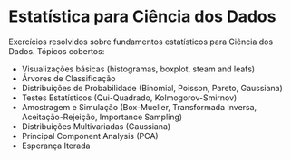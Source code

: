 # Estatística para Ciência dos Dados

Exercícios resolvidos sobre fundamentos estatísticos para Ciência dos Dados. Tópicos cobertos:

* Visualizações básicas (histogramas, boxplot, steam and leafs)
* Árvores de Classificação
* Distribuições de Probabilidade (Binomial, Poisson, Pareto, Gaussiana)
* Testes Estatísticos (Qui-Quadrado, Kolmogorov-Smirnov)
* Amostragem e Simulação (Box-Mueller, Transformada Inversa, Aceitação-Rejeição, Importance Sampling)
* Distribuições Multivariadas (Gaussiana)
* Principal Component Analysis (PCA)
* Esperança Iterada